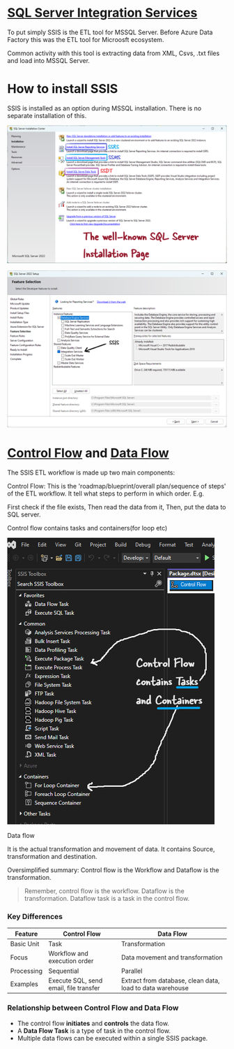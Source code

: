 # [SQL Server Integration Services](https://learn.microsoft.com/en-us/sql/integration-services/sql-server-integration-services?view=sql-server-ver16)

To put simply SSIS is the ETL tool for MSSQL Server. Before Azure Data Factory this was the ETL tool for Microosft ecosystem.

Common activity with this tool is extracting data from XML, Csvs, .txt files and load into MSSQL Server.

# How to install SSIS

SSIS is installed as an option during MSSQL installation. There is no separate installation of this. 

![](images/custom-image-2024-08-03-01-06-35.png)

![](images/custom-image-2024-08-03-01-28-00.png)


# [Control Flow](https://learn.microsoft.com/en-us/sql/integration-services/control-flow/control-flow?view=sql-server-ver16) and [Data Flow](https://learn.microsoft.com/en-us/sql/integration-services/data-flow/data-flow?view=sql-server-ver16)


The SSIS ETL workflow is made up two main components:

Control Flow: This is the 'roadmap/blueprint/overall plan/sequence of steps' of the ETL workflow. It tell what steps to perform in which order. E.g.

First check if the file exists,
Then read the data from it,
Then, put the data to SQL server.

Control flow contains tasks and containers(for loop etc)


![](images/custom-image-2024-08-03-17-05-25.png)

Data flow 

It is the actual transformation and movement of data. It contains Source, transformation and destination.

Oversimplified summary: Control flow is the Workflow and Dataflow is the transformation.

> Remember, control flow is the workflow. Dataflow is the transformation. Dataflow task is a task in the control flow.

### Key Differences
| Feature | Control Flow | Data Flow |
|---|---|---|
| Basic Unit | Task | Transformation |
| Focus | Workflow and execution order | Data movement and transformation |
| Processing | Sequential | Parallel |
| Examples | Execute SQL, send email, file transfer | Extract from database, clean data, load to data warehouse |

### Relationship between Control Flow and Data Flow
* The control flow **initiates** and **controls** the data flow.
* A **Data Flow Task** is a type of task in the control flow.
* Multiple data flows can be executed within a single SSIS package.


